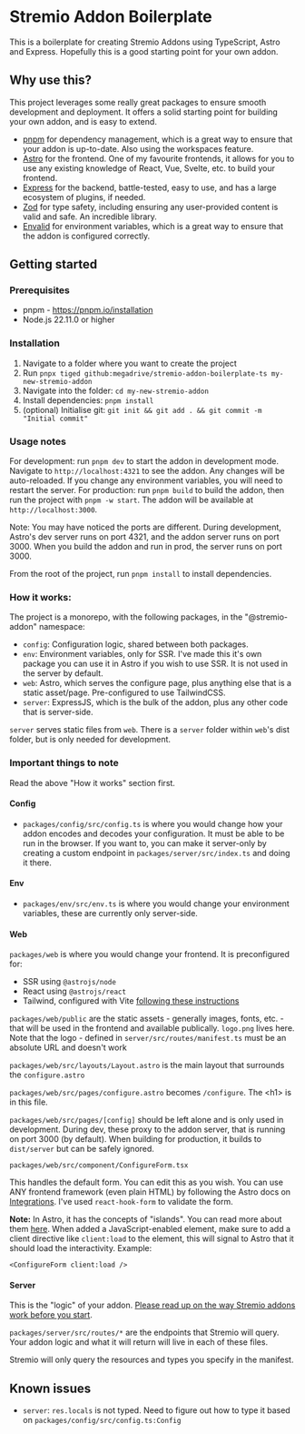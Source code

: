 # Stremio Addon Boilerplate

This is a boilerplate for creating Stremio Addons using TypeScript, Astro and Express. Hopefully this is a good starting point for your own addon.

## Why use this?

This project leverages some really great packages to ensure smooth development and deployment. It offers a solid starting point for building your own addon, and is easy to extend.

- [pnpm](https://pnpm.io/) for dependency management, which is a great way to ensure that your addon is up-to-date. Also using the workspaces feature.
- [Astro](https://astro.build/) for the frontend. One of my favourite frontends, it allows for you to use any existing knowledge of React, Vue, Svelte, etc. to build your frontend.
- [Express](https://expressjs.com/) for the backend, battle-tested, easy to use, and has a large ecosystem of plugins, if needed.
- [Zod](https://zod.dev/) for type safety, including ensuring any user-provided content is valid and safe. An incredible library.
- [Envalid](https://envalid.dev/) for environment variables, which is a great way to ensure that the addon is configured correctly.

## Getting started

### Prerequisites

- pnpm - https://pnpm.io/installation
- Node.js 22.11.0 or higher

### Installation

1. Navigate to a folder where you want to create the project
2. Run `pnpx tiged github:megadrive/stremio-addon-boilerplate-ts my-new-stremio-addon`
3. Navigate into the folder: `cd my-new-stremio-addon`
4. Install dependencies: `pnpm install`
5. (optional) Initialise git: `git init && git add . && git commit -m "Initial commit"`

### Usage notes

For development: run `pnpm dev` to start the addon in development mode. Navigate to `http://localhost:4321` to see the addon. Any changes will be auto-reloaded. If you change any environment variables, you will need to restart the server.
For production: run `pnpm build` to build the addon, then run the project with `pnpm -w start`. The addon will be available at `http://localhost:3000`.

Note: You may have noticed the ports are different. During development, Astro's dev server runs on port 4321, and the addon server runs on port 3000. When you build the addon and run in prod, the server runs on port 3000.

From the root of the project, run `pnpm install` to install dependencies.

### How it works:

The project is a monorepo, with the following packages, in the "@stremio-addon" namespace:

- `config`: Configuration logic, shared between both packages.
- `env`: Environment variables, only for SSR. I've made this it's own package you can use it in Astro if you wish to use SSR. It is not used in the server by default.
- `web`: Astro, which serves the configure page, plus anything else that is a static asset/page. Pre-configured to use TailwindCSS.
- `server`: ExpressJS, which is the bulk of the addon, plus any other code that is server-side.

`server` serves static files from `web`. There is a `server` folder within `web`'s dist folder, but is only needed for development.

### Important things to note

Read the above "How it works" section first.

#### Config

- `packages/config/src/config.ts` is where you would change how your addon encodes and decodes your configuration. It must be able to be run in the browser. If you want to, you can make it server-only by creating a custom endpoint in `packages/server/src/index.ts` and doing it there.

#### Env

- `packages/env/src/env.ts` is where you would change your environment variables, these are currently only server-side.

#### Web

`packages/web` is where you would change your frontend. It is preconfigured for:

- SSR using `@astrojs/node`
- React using `@astrojs/react`
- Tailwind, configured with Vite [following these instructions](https://docs.astro.build/en/guides/styling/#tailwind)

`packages/web/public` are the static assets - generally images, fonts, etc. - that will be used in the frontend and available publically. `logo.png` lives here. Note that the logo - defined in `server/src/routes/manifest.ts` must be an absolute URL and doesn't work

`packages/web/src/layouts/Layout.astro` is the main layout that surrounds the `configure.astro`

`packages/web/src/pages/configure.astro` becomes `/configure`. The &lt;h1&gt; is in this file.

`packages/web/src/pages/[config]` should be left alone and is only used in development. During dev, these proxy to the addon server, that is running on port 3000 (by default). When building for production, it builds to `dist/server` but can be safely ignored.

`packages/web/src/component/ConfigureForm.tsx`

This handles the default form. You can edit this as you wish. You can use ANY frontend framework (even plain HTML) by following the Astro docs on [Integrations](https://docs.astro.build/en/guides/integrations-guide/). I've used `react-hook-form` to validate the form.

**Note:** In Astro, it has the concepts of "islands". You can read more about them [here](https://docs.astro.build/en/guides/islands/). When added a JavaScript-enabled element, make sure to add a client directive like `client:load` to the element, this will signal to Astro that it should load the interactivity. Example:

```astro
<ConfigureForm client:load />
```

#### Server

This is the "logic" of your addon. [Please read up on the way Stremio addons work before you start](https://github.com/Stremio/stremio-addon-sdk/).

`packages/server/src/routes/*` are the endpoints that Stremio will query. Your addon logic and what it will return will live in each of these files.

Stremio will only query the resources and types you specify in the manifest.

## Known issues

- `server`: `res.locals` is not typed. Need to figure out how to type it based on `packages/config/src/config.ts:Config`
